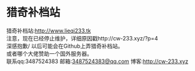 # 猎奇补档站
猎奇补档站:http://www.lieqi233.tk
<br>
注意，现在已经停止维护，详细原因戳http://cw-233.xyz/?p=4
<br>
深感抱歉/ 以后可能会在Github上弄猎奇补档站。
<br>
或者哪个大佬赞助一个国外服务器。
<br>
联系qq:3487524383 邮箱:3487524383@qq.com  博客:http://cw-233.xyz
